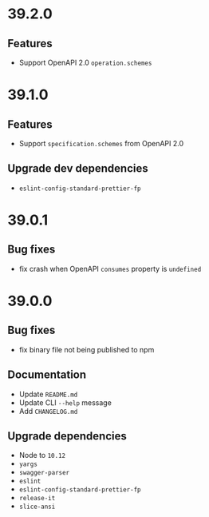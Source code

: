 # 39.2.0

## Features

- Support OpenAPI 2.0 `operation.schemes`

# 39.1.0

## Features

- Support `specification.schemes` from OpenAPI 2.0

## Upgrade dev dependencies

- `eslint-config-standard-prettier-fp`

# 39.0.1

## Bug fixes

- fix crash when OpenAPI `consumes` property is `undefined`

# 39.0.0

## Bug fixes

- fix binary file not being published to npm

## Documentation

- Update `README.md`
- Update CLI `--help` message
- Add `CHANGELOG.md`

## Upgrade dependencies

- Node to `10.12`
- `yargs`
- `swagger-parser`
- `eslint`
- `eslint-config-standard-prettier-fp`
- `release-it`
- `slice-ansi`
